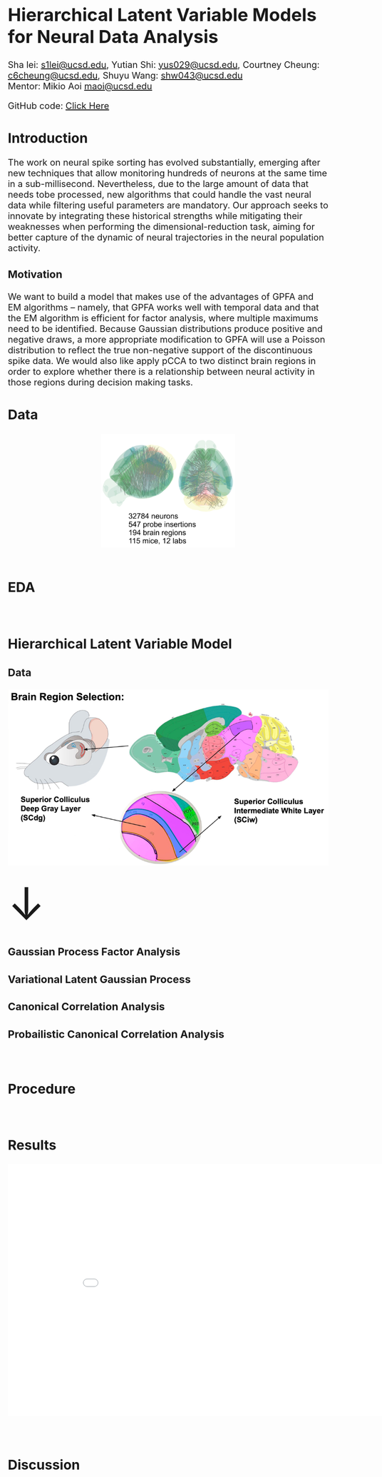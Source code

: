 

# Hierarchical Latent Variable Models for Neural Data Analysis
Sha lei: [s1lei@ucsd.edu](mailto:s1lei@ucsd.edu), Yutian Shi: [yus029@ucsd.edu](mailto:yus029@ucsd.edu), Courtney Cheung: [c6cheung@ucsd.edu](mailto:c6cheung@ucsd.edu), Shuyu Wang: [shw043@ucsd.edu](mailto:shw043@ucsd.edu)<br>
Mentor: Mikio Aoi [maoi@ucsd.edu](mailto:maoi@ucsd.edu)
        
GitHub code: 
<a href="https://github.com/courtneyacheung/Hierarchical-Latent-Variable-Models-for-Neural-Data-Analysis">Click Here </a>
<br>

## Introduction
The work on neural spike sorting has evolved substantially, emerging after new techniques that allow monitoring hundreds of neurons at the same time in a sub-millisecond. Nevertheless, due to the large amount of data that needs tobe processed, new algorithms that could handle the vast neural data while filtering useful parameters are mandatory. Our approach seeks to innovate by integrating these historical strengths while mitigating their weaknesses when performing the dimensional-reduction task, aiming for better capture of the dynamic of neural trajectories in the neural population activity.



### Motivation

We want to build a model that makes use of the advantages of GPFA and EM algorithms – namely, that GPFA works well with temporal data and that the EM algorithm is efficient for factor analysis, where multiple maximums need to be identified. Because Gaussian distributions produce positive and negative draws, a more appropriate modification to GPFA will use a Poisson distribution to reflect the true non-negative support of the discontinuous spike data. We would also like apply pCCA to two distinct brain regions in order to explore whether there is a relationship between neural activity in those regions during decision making tasks.

## Data
<div style="text-align: center;">
        <img src="./images/IBL dataset.jpg" style="width: 300px; height: 255px;" alt="Alt text">
</div>
<br>

## EDA

<br>

## Hierarchical Latent Variable Model
### Data
<div style="text-align: center;">
        <img src="./images/Mice Brain Regions.jpg" alt="Alt text">
</div >

<style>
body {
  font-size: 20px;
}
</style>
<body>

<span style='font-size:100px' >&#8595;</span>

</body>



### Gaussian Process Factor Analysis
   
### Variational Latent Gaussian Process

### Canonical Correlation Analysis

### Probailistic Canonical Correlation Analysis

<br>

## Procedure

<br>
    
## Results
<p align="center">
  <iframe src='./images/SCdg_train_trajectories_plot.html' width=938 height=565 frameBorder=0></iframe>
</p>    

<br>

## Discussion

<br><br><br>


